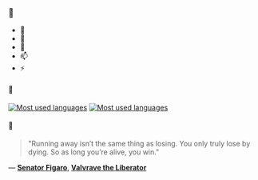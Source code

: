### 👋

- 🔭
- 🌱
- 💬
- 📫
- ⚡

#### 🧏

[![Most used languages](https://github-readme-stats-aynah.vercel.app/api/top-langs/?username=aynh&theme=solarized-dark&langs_count=6&layout=compact&hide_title=true)](https://github.com/anuraghazra/github-readme-stats#gh-dark-mode-only)
[![Most used languages](https://github-readme-stats-aynah.vercel.app/api/top-langs/?username=aynh&theme=solarized-light&langs_count=6&layout=compact&hide_title=true)](https://github.com/anuraghazra/github-readme-stats#gh-light-mode-only)

#### 💬

> "Running away isn’t the same thing as losing. You only truly lose by dying. So as long you’re alive, you win."

&mdash; [**Senator Figaro**](https://myanimelist.net/character.php?q=Senator%20Figaro&cat=character), [**Valvrave the Liberator**](https://myanimelist.net/search/all?q=Valvrave%20the%20Liberator&cat=all)
